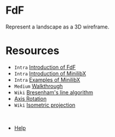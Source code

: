 # FdF
Represent a landscape as a 3D wireframe.

# Resources
- `Intra` [Introduction of FdF](https://elearning.intra.42.fr/notions/23/subnotions/933/videos/1024)
- `Intra` [Introduction of MinilibX](https://elearning.intra.42.fr/notions/266/subnotions/930/videos/1021)
- `Intra` [Examples of MinilibX](https://elearning.intra.42.fr/notions/minilibx/subnotions/mlx-events/videos/minilibx-events)
- `Medium` [Walkthrough](https://medium.com/@alaricsaltzman913/fdf-42-a-detailed-walkthrough-7184cca317fc)
- `Wiki` [Bresenham's line algorithm](https://en.wikipedia.org/wiki/Bresenham%27s_line_algorithm#Algorithm_for_integer_arithmetic)
- [Axis Rotation](https://ww2.mathworks.cn/matlabcentral/answers/123763-how-to-rotate-entire-3d-data-with-x-y-z-values-along-a-particular-axis-say-x-axis)
- `Wiki` [Isometric projection](https://en.wikipedia.org/wiki/Isometric_projection)

<br>

- [Help](https://github.com/izenynn/fdf/blob/main/inc/fdf.h)
